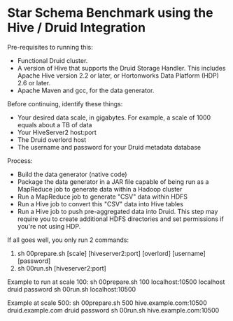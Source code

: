 # Star Schema Benchmark using the Hive / Druid Integration

Pre-requisites to running this:
* Functional Druid cluster.
* A version of Hive that supports the Druid Storage Handler. This includes Apache Hive version 2.2 or later, or Hortonworks Data Platform (HDP) 2.6 or later.
* Apache Maven and gcc, for the data generator.

Before continuing, identify these things:
* Your desired data scale, in gigabytes. For example, a scale of 1000 equals about a TB of data
* Your HiveServer2 host:port
* The Druid overlord host
* The username and password for your Druid metadata database

Process:
* Build the data generator (native code)
* Package the data generator in a JAR file capable of being run as a MapReduce job to generate data within a Hadoop cluster
* Run a MapReduce job to generate "CSV" data within HDFS
* Run a Hive job to convert this "CSV" data into Hive tables
* Run a Hive job to push pre-aggregated data into Druid. This step may require you to create additional HDFS directories and set permissions if you're not using HDP.

If all goes well, you only run 2 commands:
1) sh 00prepare.sh [scale] [hiveserver2:port] [overlord] [username] [password]
2) sh 00run.sh [hiveserver2:port]

Example to run at scale 100:
sh 00prepare.sh 100 localhost:10500 localhost druid password
sh 00run.sh localhost:10500

Example at scale 500:
sh 00prepare.sh 500 hive.example.com:10500 druid.example.com druid password
sh 00run.sh hive.example.com:10500
